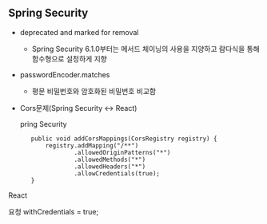 
## Spring Security
- deprecated and marked for removal

  - Spring Security 6.1.0부터는 메서드 체이닝의 사용을 지양하고 람다식을 통해 함수형으로 설정하게 지향

- passwordEncoder.matches

  - 평문 비밀번호와 암호화된 비밀번호 비교함

-  Cors문제(Spring Security <-> React)


   pring Security

          public void addCorsMappings(CorsRegistry registry) {
              registry.addMapping("/**")
                      .allowedOriginPatterns("*")
                      .allowedMethods("*")
                      .allowedHeaders("*")
                      .allowCredentials(true);
          }
React

요청
            withCredentials = true;
